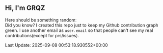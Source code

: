 ## Hi, I'm GRQZ
Here should be something random:  
Did you know? I created this repo just to keep my Github contribution graph green.
I use another email as `user.email` so that people can't see my real contributions(except for prs/issues).


Last Update: 2025-09-08 00:53:18.930552+00:00
